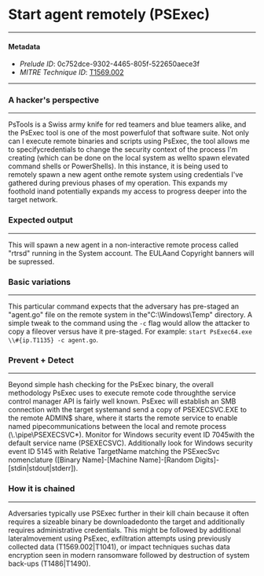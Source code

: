 
# Start agent remotely (PSExec)

---

#### Metadata

- *Prelude ID*: 0c752dce-9302-4465-805f-522650aece3f
- *MITRE Technique ID*: [T1569.002](https://attack.mitre.org/techniques/T1569/002)

---

### A hacker's perspective

---

PsTools is a Swiss army knife for red teamers and blue teamers alike, and the PsExec tool is one of the most powerfulof that software suite. Not only can I execute remote binaries and scripts using PsExec, the tool allows me to specifycredentials to change the security context of the process I'm creating (which can be done on the local system as wellto spawn elevated command shells or PowerShells). In this instance, it is being used to remotely spawn a new agent onthe remote system using credentials I've gathered during previous phases of my operation. This expands my foothold inand potentially expands my access to progress deeper into the target network.

### Expected output

---

This will spawn a new agent in a non-interactive remote process called "rtrsd" running in the System account. The EULAand Copyright banners will be supressed.

### Basic variations

---

This particular command expects that the adversary has pre-staged an "agent.go" file on the remote system in the"C:\Windows\Temp" directory. A simple tweak to the command using the `-c` flag would allow the attacker to copy a fileover versus have it pre-staged. For example: `start PsExec64.exe \\#{ip.T1135} -c agent.go`.

### Prevent + Detect

---

Beyond simple hash checking for the PsExec binary, the overall methodology PsExec uses to execute remote code throughthe service control manager API is fairly well known. PsExec will establish an SMB connection with the target systemand send a copy of PSEXECSVC.EXE to the remote ADMIN$ share, where it starts the remote service to enable named pipecommunications between the local and remote process (\\.\pipe\PSEXECSVC*). Monitor for Windows security event ID 7045with the default service name (PSEXECSVC). Additionally look for Windows security event ID 5145 with Relative TargetName matching the PSExecSvc nomenclature ([Binary Name]-[Machine Name]-[Random Digits]-[stdin|stdout|stderr]).

### How it is chained

---

Adversaries typically use PSExec further in their kill chain because it often requires a sizeable binary be downloadedonto the target and additionally requires administrative credentials. This might be followed by additional lateralmovement using PsExec, exfiltration attempts using previously collected data (T1569.002|T1041), or impact techniques suchas data encryption seen in modern ransomware followed by destruction of system back-ups (T1486|T1490).
